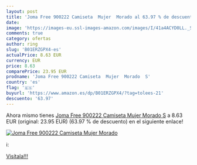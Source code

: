 ```yaml
---
layout: post
title: 'Joma Free 900222 Camiseta  Mujer  Morado al 63.97 % de descuento'
date: 
image: 'https://images-eu.ssl-images-amazon.com/images/I/41a4ACYD0LL._SL200_.jpg'
comments: true
category: ofertas
author: ring
slug: 'B01ERZGPX4-es'
actualPrice: 8.63 EUR
currency: EUR
price: 8.63
comparePrice: 23.95 EUR
prodname: 'Joma Free 900222 Camiseta  Mujer  Morado  S'
country: 'es'
flag: '🇪🇸'
buyurl: 'https://www.amazon.es/dp/B01ERZGPX4/?tag=tolees-21'
descuento: '63.97'
---
```


Ahora mismo tienes [Joma Free 900222 Camiseta  Mujer  Morado  S](https://www.amazon.es/dp/B01ERZGPX4/?tag=tolees-21) a 8.63 EUR (original: 23.95 EUR) (63.97 %  de descuento) en el siguiente enlace!

[![Joma Free 900222 Camiseta  Mujer  Morado](https://images-eu.ssl-images-amazon.com/images/I/41a4ACYD0LL._SL200_.jpg)](https://www.amazon.es/dp/B01ERZGPX4/?tag=tolees-21)

ℹ️:


[Visítala!!!](https://www.amazon.es/dp/B01ERZGPX4/?tag=tolees-21)
